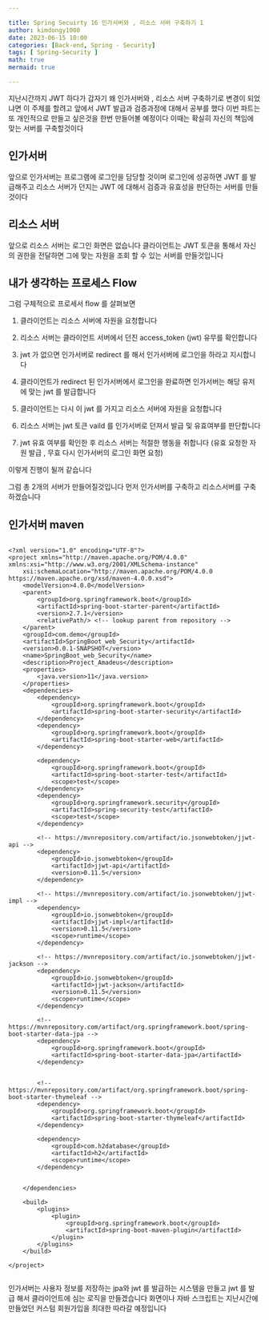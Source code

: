 ```yaml
---

title: Spring Secuirty 16 인가서버와 , 리소스 서버 구축하기 1
author: kimdongy1000
date: 2023-06-15 10:00
categories: [Back-end, Spring - Security]
tags: [ Spring-Security ]
math: true
mermaid: true

---
```


지난시간까지 JWT 하다가 갑자기 왜 인가서버와 , 리소스 서버 구축하기로 변경이 되었냐면 이 주제를 할려고 앞에서 JWT 발급과 검증과정에 대해서 공부를 했다 
이번 파트는 또 개인적으로 만들고 싶은것을 한번 만들어볼 예정이다 이때는 확실히 자신의 책임에 맞는 서버를 구축할것이다 

## 인가서버 
앞으로 인가서버는 프로그램에 로그인을 담당할 것이며 로그인에 성공하면 JWT 를 발급해주고 리소스 서버가 던지는 JWT 에 대해서 검증과 유효성을 판단하는 서버를 만들것이다 

## 리소스 서버 
앞으로 리소스 서버는 로그인 화면은 없습니다 클라이언트는 JWT 토큰을 통해서 자신의 권한을 전달하면 그에 맞는 자원을 조회 할 수 있는 서버를 만들것입니다 


## 내가 생각하는 프로세스 Flow

그럼 구체적으로 프로세서 flow 를 살펴보면 

1) 클라이언트는 리소스 서버에 자원을 요청합니다 

2) 리소스 서버는 클라이언트 서버에서 던진 access_token (jwt) 유무를 확인합니다 

3) jwt 가 없으면 인가서버로 redirect 를 해서 인가서버에 로그인을 하라고 지시합니다 

4) 클라이언트가 redirect 된 인가서버에서 로그인을 완료하면 인가서버는 해당 유저에 맞는 jwt 를 발급합니다 

5) 클라이언트는 다시 이 jwt 를 가지고 리소스 서버에 자원을 요청합니다 

6) 리소스 서버는 jwt 토큰 vaild 를 인가서버로 던져서 발급 및 유효여부를 판단합니다 

7) jwt 유효 여부를 확인한 후 리소스 서버는 적절한 행동을 취합니다 (유효 요청한 자원 발급 , 무효 다시 인가서버의 로그인 화면 요청)


이렇게 진행이 될꺼 같습니다 

그럼 총 2개의 서버가 만들어질것입니다 먼저 인가서버를 구축하고 리소스서버를 구축하겠습니다 


## 인가서버 maven 

```

<?xml version="1.0" encoding="UTF-8"?>
<project xmlns="http://maven.apache.org/POM/4.0.0" xmlns:xsi="http://www.w3.org/2001/XMLSchema-instance"
	xsi:schemaLocation="http://maven.apache.org/POM/4.0.0 https://maven.apache.org/xsd/maven-4.0.0.xsd">
	<modelVersion>4.0.0</modelVersion>
	<parent>
		<groupId>org.springframework.boot</groupId>
		<artifactId>spring-boot-starter-parent</artifactId>
		<version>2.7.1</version>
		<relativePath/> <!-- lookup parent from repository -->
	</parent>
	<groupId>com.demo</groupId>
	<artifactId>SpringBoot_web_Security</artifactId>
	<version>0.0.1-SNAPSHOT</version>
	<name>SpringBoot_web_Security</name>
	<description>Project_Amadeus</description>
	<properties>
		<java.version>11</java.version>
	</properties>
	<dependencies>
		<dependency>
			<groupId>org.springframework.boot</groupId>
			<artifactId>spring-boot-starter-security</artifactId>
		</dependency>
		<dependency>
			<groupId>org.springframework.boot</groupId>
			<artifactId>spring-boot-starter-web</artifactId>
		</dependency>

		<dependency>
			<groupId>org.springframework.boot</groupId>
			<artifactId>spring-boot-starter-test</artifactId>
			<scope>test</scope>
		</dependency>
		<dependency>
			<groupId>org.springframework.security</groupId>
			<artifactId>spring-security-test</artifactId>
			<scope>test</scope>
		</dependency>

		<!-- https://mvnrepository.com/artifact/io.jsonwebtoken/jjwt-api -->
		<dependency>
			<groupId>io.jsonwebtoken</groupId>
			<artifactId>jjwt-api</artifactId>
			<version>0.11.5</version>
		</dependency>

		<!-- https://mvnrepository.com/artifact/io.jsonwebtoken/jjwt-impl -->
		<dependency>
			<groupId>io.jsonwebtoken</groupId>
			<artifactId>jjwt-impl</artifactId>
			<version>0.11.5</version>
			<scope>runtime</scope>
		</dependency>

		<!-- https://mvnrepository.com/artifact/io.jsonwebtoken/jjwt-jackson -->
		<dependency>
			<groupId>io.jsonwebtoken</groupId>
			<artifactId>jjwt-jackson</artifactId>
			<version>0.11.5</version>
			<scope>runtime</scope>
		</dependency>

		<!-- https://mvnrepository.com/artifact/org.springframework.boot/spring-boot-starter-data-jpa -->
		<dependency>
			<groupId>org.springframework.boot</groupId>
			<artifactId>spring-boot-starter-data-jpa</artifactId>
		</dependency>


		<!-- https://mvnrepository.com/artifact/org.springframework.boot/spring-boot-starter-thymeleaf -->
		<dependency>
			<groupId>org.springframework.boot</groupId>
			<artifactId>spring-boot-starter-thymeleaf</artifactId>
		</dependency>

		<dependency>
			<groupId>com.h2database</groupId>
			<artifactId>h2</artifactId>
			<scope>runtime</scope>
		</dependency>
		

	</dependencies>

	<build>
		<plugins>
			<plugin>
				<groupId>org.springframework.boot</groupId>
				<artifactId>spring-boot-maven-plugin</artifactId>
			</plugin>
		</plugins>
	</build>

</project>


```

인가서버는 사용자 정보를 저장하는 jpa와 jwt 를 발급하는 시스템을 만들고 jwt 를 발급 해서 클라이언트에 심는 로직을 만들겠습니다 
화면이나 자바 스크립트는 지난시간에 만들었던 커스텀 회원가입을 최대한 따라갈 예정입니다 



